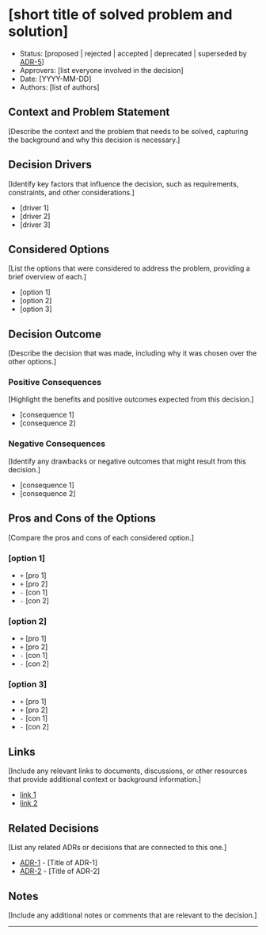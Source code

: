 # [short title of solved problem and solution]

- Status: [proposed | rejected | accepted | deprecated | superseded by
  [ADR-5](5-example.md)]
- Approvers: [list everyone involved in the decision]
- Date: [YYYY-MM-DD]
- Authors: [list of authors]

## Context and Problem Statement

[Describe the context and the problem that needs to be solved, capturing the
background and why this decision is necessary.]

## Decision Drivers

[Identify key factors that influence the decision, such as
requirements, constraints, and other considerations.]

- [driver 1]
- [driver 2]
- [driver 3]

## Considered Options

[List the options that were considered to address the problem, providing a brief
overview of each.]

- [option 1]
- [option 2]
- [option 3]

## Decision Outcome

[Describe the decision that was made, including why it was chosen over the
other options.]

### Positive Consequences

[Highlight the benefits and positive outcomes expected from this decision.]

- [consequence 1]
- [consequence 2]

### Negative Consequences

[Identify any drawbacks or negative outcomes that might result from this decision.]

- [consequence 1]
- [consequence 2]

## Pros and Cons of the Options

[Compare the pros and cons of each considered option.]

### [option 1]

- `+` [pro 1]
- `+` [pro 2]
- `-` [con 1]
- `-` [con 2]

### [option 2]

- `+` [pro 1]
- `+` [pro 2]
- `-` [con 1]
- `-` [con 2]

### [option 3]

- `+` [pro 1]
- `+` [pro 2]
- `-` [con 1]
- `-` [con 2]

## Links

[Include any relevant links to documents, discussions, or other resources that
provide additional context or background information.]

- [link 1](url)
- [link 2](url)

## Related Decisions

[List any related ADRs or decisions that are connected to this one.]

- [ADR-1](1-example.md) - [Title of ADR-1]
- [ADR-2](2-example.md) - [Title of ADR-2]

## Notes

[Include any additional notes or comments that are relevant to the decision.]

---

[ADR Template]: https://adr.github.io/
